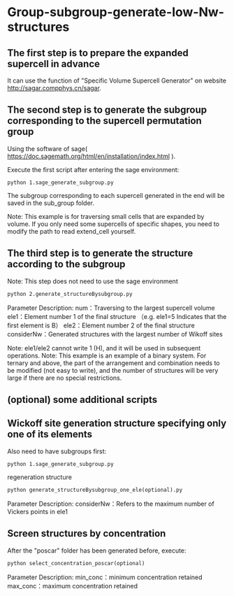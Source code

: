 # Group-subgroup-generate-low-Nw-structures

## The first step is to prepare the expanded supercell in advance
It can use the function of "Specific Volume Supercell Generator" on website http://sagar.compphys.cn/sagar.


## The second step is to generate the subgroup corresponding to the supercell permutation group
Using the software of sage( https://doc.sagemath.org/html/en/installation/index.html ).

Execute the first script after entering the sage environment:
```
python 1.sage_generate_subgroup.py
```
The subgroup corresponding to each supercell generated in the end will be saved in the sub_group folder.

Note: This example is for traversing small cells that are expanded by volume. If you only need some supercells of specific shapes, you need to modify the path to read extend_cell yourself.

## The third step is to generate the structure according to the subgroup
Note: This step does not need to use the sage environment

```
python 2.generate_structureBysubgroup.py
```

Parameter Description:
num：Traversing to the largest supercell volume
ele1：Element number 1 of the final structure （e.g. ele1=5 Indicates that the first element is B）
ele2：Element number 2 of the final structure
considerNw：Generated structures with the largest number of Wikoff sites

Note: ele1/ele2 cannot write 1 (H), and it will be used in subsequent operations.
Note: This example is an example of a binary system. For ternary and above, the part of the arrangement and combination needs to be modified (not easy to write), and the number of structures will be very large if there are no special restrictions.


## (optional) some additional scripts

## Wickoff site generation structure specifying only one of its elements
Also need to have subgroups first:
```
python 1.sage_generate_subgroup.py
```
regeneration structure
```
python generate_structureBysubgroup_one_ele(optional).py
```

Parameter Description:
considerNw：Refers to the maximum number of Vickers points in ele1


## Screen structures by concentration
After the "poscar" folder has been generated before, execute:
```
python select_concentration_poscar(optional)
```

Parameter Description:
min_conc：minimum concentration retained
max_conc：maximum concentration retained




